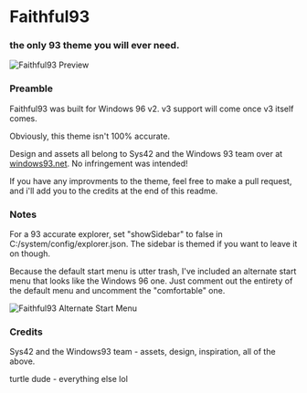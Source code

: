 # Faithful93
### the only 93 theme you will ever need.
![Faithful93 Preview](https://github.com/turtlethug/win96-themes/tree/main/v2/themes/Faithful93/assets/preview.png)

### Preamble
Faithful93 was built for Windows 96 v2. v3 support will come once v3 itself comes.

Obviously, this theme isn't 100% accurate.

Design and assets all belong to Sys42 and the Windows 93 team over at [windows93.net](https://windows93.net). No infringement was intended!

If you have any improvments to the theme, feel free to make a pull request, and i'll add you to the credits at the end of this readme.

### Notes
For a 93 accurate explorer, set "showSidebar" to false in C:/system/config/explorer.json. The sidebar is themed if you want to leave it on though.

Because the default start menu is utter trash, I've included an alternate start menu that looks like the Windows 96 one. Just comment out the entirety of the default menu and uncomment the "comfortable" one.

![Faithful93 Alternate Start Menu](https://github.com/turtlethug/win96-themes/tree/main/v2/themes/Faithful93/assets/altstartm-preview.png)

### Credits
Sys42 and the Windows93 team - assets, design, inspiration, all of the above.

turtle dude - everything else lol
